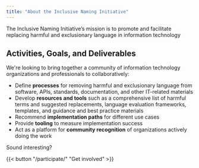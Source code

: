 ```yaml
---
title: "About the Inclusive Naming Initiative"
---
```


The Inclusive Naming Initiative’s mission is to promote and facilitate replacing harmful and exclusionary language in information technology


## Activities, Goals, and Deliverables

We're looking to bring together a community of information technology organizations and professionals to collaboratively:

* Define **processes** for removing harmful and exclusionary language from software, APIs, standards, documentation, and other IT-related materials
* Develop **resources and tools** such as a comprehensive list of harmful terms and suggested replacements, language evaluation frameworks, templates, and guidance and best practice materials
* Recommend **implementation paths** for different use cases
* Provide **tooling** to measure implementation success
* Act as a platform for **community recognition** of organizations actively doing the work

Sound interesting?

{{< button "/participate/" "Get involved" >}}

